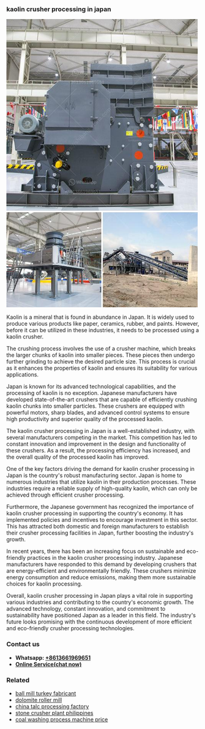 <h3>kaolin crusher processing in japan</h3><img src='1706766853.jpg' alt=''><p>Kaolin is a mineral that is found in abundance in Japan. It is widely used to produce various products like paper, ceramics, rubber, and paints. However, before it can be utilized in these industries, it needs to be processed using a kaolin crusher.</p><p>The crushing process involves the use of a crusher machine, which breaks the larger chunks of kaolin into smaller pieces. These pieces then undergo further grinding to achieve the desired particle size. This process is crucial as it enhances the properties of kaolin and ensures its suitability for various applications.</p><p>Japan is known for its advanced technological capabilities, and the processing of kaolin is no exception. Japanese manufacturers have developed state-of-the-art crushers that are capable of efficiently crushing kaolin chunks into smaller particles. These crushers are equipped with powerful motors, sharp blades, and advanced control systems to ensure high productivity and superior quality of the processed kaolin.</p><p>The kaolin crusher processing in Japan is a well-established industry, with several manufacturers competing in the market. This competition has led to constant innovation and improvement in the design and functionality of these crushers. As a result, the processing efficiency has increased, and the overall quality of the processed kaolin has improved.</p><p>One of the key factors driving the demand for kaolin crusher processing in Japan is the country's robust manufacturing sector. Japan is home to numerous industries that utilize kaolin in their production processes. These industries require a reliable supply of high-quality kaolin, which can only be achieved through efficient crusher processing.</p><p>Furthermore, the Japanese government has recognized the importance of kaolin crusher processing in supporting the country's economy. It has implemented policies and incentives to encourage investment in this sector. This has attracted both domestic and foreign manufacturers to establish their crusher processing facilities in Japan, further boosting the industry's growth.</p><p>In recent years, there has been an increasing focus on sustainable and eco-friendly practices in the kaolin crusher processing industry. Japanese manufacturers have responded to this demand by developing crushers that are energy-efficient and environmentally friendly. These crushers minimize energy consumption and reduce emissions, making them more sustainable choices for kaolin processing.</p><p>Overall, kaolin crusher processing in Japan plays a vital role in supporting various industries and contributing to the country's economic growth. The advanced technology, constant innovation, and commitment to sustainability have positioned Japan as a leader in this field. The industry's future looks promising with the continuous development of more efficient and eco-friendly crusher processing technologies.</p><h3>Contact us</h3><ul><li><strong>Whatsapp:&nbsp;<a href="https://wa.me/8613661969651">+8613661969651</a></strong></li><li><a href="https://swt.shibang-china.com/?git&amp;zhl&amp;kaolin crusher processing in japan"><strong>Online Service(chat now)</strong></a></li></ul><h3>Related</h3><ul><li><a href='ball mill turkey fabricant.md'>ball mill turkey fabricant</a></li><li><a href='dolomite roller mill.md'>dolomite roller mill</a></li><li><a href='china talc processing factory.md'>china talc processing factory</a></li><li><a href='stone crusher plant philippines.md'>stone crusher plant philippines</a></li><li><a href='coal washing process machine price.md'>coal washing process machine price</a></li></ul>